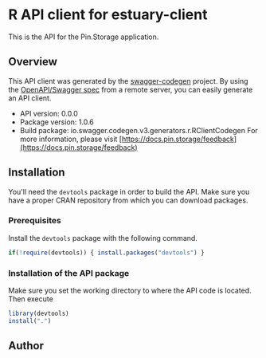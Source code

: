 # R API client for estuary-client

This is the API for the Pin.Storage application.

## Overview

This API client was generated by the [swagger-codegen](https://github.com/swagger-api/swagger-codegen) project. By using the [OpenAPI/Swagger spec](https://github.com/swagger-api/swagger-spec) from a remote server, you can easily generate an API client.

- API version: 0.0.0
- Package version: 1.0.6
- Build package: io.swagger.codegen.v3.generators.r.RClientCodegen
  For more information, please visit [https://docs.pin.storage/feedback](https://docs.pin.storage/feedback)

## Installation

You'll need the `devtools` package in order to build the API.
Make sure you have a proper CRAN repository from which you can download packages.

### Prerequisites

Install the `devtools` package with the following command.

```R
if(!require(devtools)) { install.packages("devtools") }
```

### Installation of the API package

Make sure you set the working directory to where the API code is located.
Then execute

```R
library(devtools)
install(".")
```

## Author
